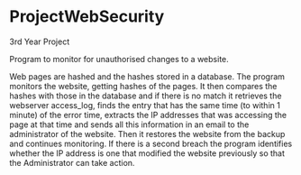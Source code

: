 # ProjectWebSecurity
3rd Year Project

Program to monitor for unauthorised changes to a website.

Web pages are hashed and the hashes stored in a database. The program monitors the website, getting hashes of the pages. It then compares the hashes with those in the database and if there is no match it retrieves the webserver access_log, finds the entry that has the same time (to within 1 minute) of the error time, extracts the IP addresses that was accessing the page at that time and sends all this information in an email to the administrator of the website. Then it restores the website from the backup and continues monitoring. If there is a second breach the program identifies whether the IP address is one that modified the website previously so that the Administrator can take action.
